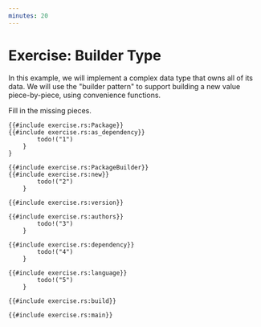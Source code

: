 ```yaml
---
minutes: 20
---
```


# Exercise: Builder Type

In this example, we will implement a complex data type that owns all of its
data. We will use the "builder pattern" to support building a new value
piece-by-piece, using convenience functions.

Fill in the missing pieces.

```rust,should_panic,editable
{{#include exercise.rs:Package}}
{{#include exercise.rs:as_dependency}}
        todo!("1")
    }
}

{{#include exercise.rs:PackageBuilder}}
{{#include exercise.rs:new}}
        todo!("2")
    }

{{#include exercise.rs:version}}

{{#include exercise.rs:authors}}
        todo!("3")
    }

{{#include exercise.rs:dependency}}
        todo!("4")
    }

{{#include exercise.rs:language}}
        todo!("5")
    }

{{#include exercise.rs:build}}

{{#include exercise.rs:main}}
```
